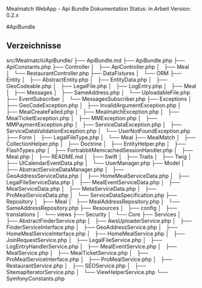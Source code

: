 Mealmatch WebApp - Api Bundle Dokumentation
Status: in Arbeit
Version: 0.2.x

#ApiBundle

## Verzeichnisse

src/Mealmatch/ApiBundle/
├── ApiBundle.md
├── ApiBundle.php
├── ApiConstants.php
├── Controller
│   ├── ApiController.php
│   ├── Meal
│   └── RestaurantController.php
├── DataFixtures
│   └── ORM
├── Entity
│   ├── AbstractEntity.php
│   ├── EntityData.php
│   ├── GeoCodeable.php
│   ├── LegalFile.php
│   ├── LogEntry.php
│   ├── Meal
│   ├── Messages
│   ├── SameAddress.php
│   └── UploadableFile.php
├── EventSubscriber
│   └── MessagesSubscriber.php
├── Exceptions
│   ├── GeoCodeException.php
│   ├── InvalidArgumentException.php
│   ├── MealCreateFailed.php
│   ├── MealmatchException.php
│   ├── MealTicketException.php
│   ├── MMException.php
│   ├── MMPaymentException.php
│   ├── ServiceDataException.php
│   ├── ServiceDataValidationException.php
│   └── UserNotFoundException.php
├── Form
│   ├── LegalFileType.php
│   └── Meal
├── MealMatch
│   ├── CollectionHelper.php
│   ├── Doctrine
│   ├── EntityHelper.php
│   ├── FlashTypes.php
│   ├── FortrabbitMemcachedSessionHandler.php
│   ├── Meal.php
│   ├── README.md
│   ├── Swift
│   ├── Traits
│   ├── Twig
│   ├── UICalendarEventData.php
│   └── UserManager.php
├── Model
│   ├── AbstractServiceDataManager.php
│   ├── GeoAddressServiceData.php
│   ├── HomeMealServiceData.php
│   ├── LegalFileServiceData.php
│   ├── MealEventServiceData.php
│   ├── MealServiceData.php
│   ├── MetaServiceData.php
│   ├── ProMealServiceData.php
│   └── ServiceDataSpecification.php
├── Repository
│   ├── Meal
│   ├── MealAddressRepository.php
│   └── SameAddressRepository.php
├── Resources
│   ├── config
│   ├── translations
│   └── views
├── Security
│   └── Core
├── Services
│   ├── AbstractFinderService.php
│   ├── AwsUploaderService.php
│   ├── FinderServiceInterface.php
│   ├── GeoAddressService.php
│   ├── HomeMealServiceInterface.php
│   ├── HomeMealService.php
│   ├── JoinRequestService.php
│   ├── LegalFileService.php
│   ├── LogEntryHandlerService.php
│   ├── MealEventService.php
│   ├── MealService.php
│   ├── MealTicketService.php
│   ├── ProMealServiceInterface.php
│   ├── ProMealService.php
│   ├── RestaurantService.php
│   ├── SEOService.php
│   ├── SitemapIteratorService.php
│   └── ViewHelperService.php
└── SymfonyConstants.php


